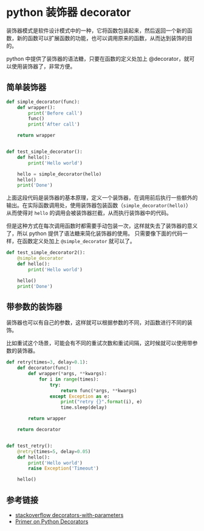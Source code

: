 # python 装饰器 decorator

装饰器模式是软件设计模式中的一种，它将函数包装起来，然后返回一个新的函数，新的函数可以扩展函数的功能，也可以调用原来的函数，从而达到装饰的目的。

python 中提供了装饰器的语法糖，只要在函数的定义处加上 @decorator，就可以使用装饰器了，非常方便。

## 简单装饰器

```python
def simple_decorator(func):
    def wrapper():
        print('Before call')
        func()
        print('After call')

    return wrapper


def test_simple_decorator():
    def hello():
        print('Hello world')

    hello = simple_decorator(hello)
    hello()
    print('Done')
```

上面这段代码是装饰器的基本原理，定义一个装饰器，在调用前后执行一些额外的输出。在实际函数调用处，使用装饰器包装函数（`simple_decorator(hello)`）
从而使得对 `hello` 的调用会被装饰器拦截，从而执行装饰器中的代码。

但是这种方式在每次调用函数时都需要手动包装一次，这样就失去了装饰器的意义了，所以 python 提供了语法糖来简化装饰器的使用。
只需要像下面的代码一样，在函数定义处加上 `@simple_decorator` 就可以了。

```python
def test_simple_decorator2():
    @simple_decorator
    def hello():
        print('Hello world')

    hello()
    print('Done')
```

## 带参数的装饰器

装饰器也可以有自己的参数，这样就可以根据参数的不同，对函数进行不同的装饰。

比如重试这个场景，可能会有不同的重试次数和重试间隔，这时候就可以使用带参数的装饰器。

```python
def retry(times=3, delay=0.1):
    def decorator(func):
        def wrapper(*args, **kwargs):
            for i in range(times):
                try:
                    return func(*args, **kwargs)
                except Exception as e:
                    print("retry {}".format(i), e)
                    time.sleep(delay)

        return wrapper

    return decorator


def test_retry():
    @retry(times=5, delay=0.05)
    def hello():
        print('Hello world')
        raise Exception('Timeout')

    hello()
```

## 参考链接

- [stackoverflow decorators-with-parameters](https://stackoverflow.com/questions/5929107/decorators-with-parameters)
- [Primer on Python Decorators](https://realpython.com/primer-on-python-decorators/)
